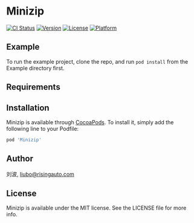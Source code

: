 # Minizip

[![CI Status](https://img.shields.io/travis/刘波/Minizip.svg?style=flat)](https://travis-ci.org/刘波/Minizip)
[![Version](https://img.shields.io/cocoapods/v/Minizip.svg?style=flat)](https://cocoapods.org/pods/Minizip)
[![License](https://img.shields.io/cocoapods/l/Minizip.svg?style=flat)](https://cocoapods.org/pods/Minizip)
[![Platform](https://img.shields.io/cocoapods/p/Minizip.svg?style=flat)](https://cocoapods.org/pods/Minizip)

## Example

To run the example project, clone the repo, and run `pod install` from the Example directory first.

## Requirements

## Installation

Minizip is available through [CocoaPods](https://cocoapods.org). To install
it, simply add the following line to your Podfile:

```ruby
pod 'Minizip'
```

## Author

刘波, liubo@risingauto.com

## License

Minizip is available under the MIT license. See the LICENSE file for more info.
